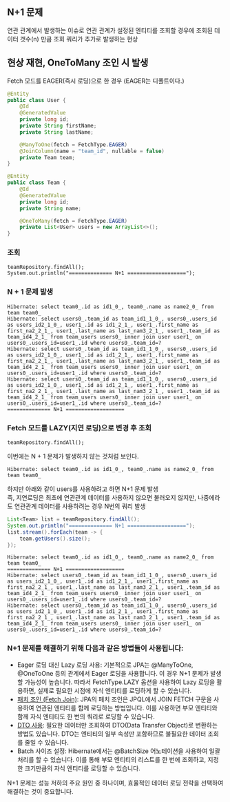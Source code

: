 ## N+1 문제
연관 관계에서 발생하는 이슈로 연관 관계가 설정된 엔티티를 조회할 경우에 조회된 데이터 갯수(n) 만큼 조회 쿼리가 추가로 발생하는 현상

## 현상 재현, OneToMany 조인 시 발생

Fetch 모드를 EAGER(즉시 로딩)으로 한 경우 (EAGER는 디폴트이다.)
```java
@Entity
public class User {
    @Id
    @GeneratedValue
    private long id;
    private String firstName;
    private String lastName;

    @ManyToOne(fetch = FetchType.EAGER)
    @JoinColumn(name = "team_id", nullable = false)
    private Team team;
}
```
```java
@Entity
public class Team {
    @Id
    @GeneratedValue
    private long id;
    private String name;

    @OneToMany(fetch = FetchType.EAGER)
    private List<User> users = new ArrayList<>();
}
```
### 조회
```
teamRepository.findAll();
System.out.println("============== N+1 ===================");
```
### N + 1 문제 발생
```
Hibernate: select team0_.id as id1_0_, team0_.name as name2_0_ from team team0_
Hibernate: select users0_.team_id as team_id1_1_0_, users0_.users_id as users_id2_1_0_, user1_.id as id1_2_1_, user1_.first_name as first_na2_2_1_, user1_.last_name as last_nam3_2_1_, user1_.team_id as team_id4_2_1_ from team_users users0_ inner join user user1_ on users0_.users_id=user1_.id where users0_.team_id=?
Hibernate: select users0_.team_id as team_id1_1_0_, users0_.users_id as users_id2_1_0_, user1_.id as id1_2_1_, user1_.first_name as first_na2_2_1_, user1_.last_name as last_nam3_2_1_, user1_.team_id as team_id4_2_1_ from team_users users0_ inner join user user1_ on users0_.users_id=user1_.id where users0_.team_id=?
Hibernate: select users0_.team_id as team_id1_1_0_, users0_.users_id as users_id2_1_0_, user1_.id as id1_2_1_, user1_.first_name as first_na2_2_1_, user1_.last_name as last_nam3_2_1_, user1_.team_id as team_id4_2_1_ from team_users users0_ inner join user user1_ on users0_.users_id=user1_.id where users0_.team_id=?
============== N+1 ===================
```
### Fetch 모드를 LAZY(지연 로딩)으로 변경 후 조회
```
teamRepository.findAll();
```
이번에는 N + 1 문제가 발생하지 않는 것처럼 보인다.
```
Hibernate: select team0_.id as id1_0_, team0_.name as name2_0_ from team team0_
```
하지만 아래와 같이 users를 사용하려고 하면 N+1 문제 발생   
즉, 지연로딩은 최초에 연관관계 데이터를 사용하지 않으면 불러오지 않지만, 나중에라도 연관관계 데이터를 사용하려는 경우 N번의 쿼리 발생   

```java
List<Team> list = teamRepository.findAll();
System.out.println("============== N+1 ===================");
list.stream().forEach(team -> {
    team.getUsers().size();
});
```
```
Hibernate: select team0_.id as id1_0_, team0_.name as name2_0_ from team team0_
============== N+1 ===================
Hibernate: select users0_.team_id as team_id1_1_0_, users0_.users_id as users_id2_1_0_, user1_.id as id1_2_1_, user1_.first_name as first_na2_2_1_, user1_.last_name as last_nam3_2_1_, user1_.team_id as team_id4_2_1_ from team_users users0_ inner join user user1_ on users0_.users_id=user1_.id where users0_.team_id=?
Hibernate: select users0_.team_id as team_id1_1_0_, users0_.users_id as users_id2_1_0_, user1_.id as id1_2_1_, user1_.first_name as first_na2_2_1_, user1_.last_name as last_nam3_2_1_, user1_.team_id as team_id4_2_1_ from team_users users0_ inner join user user1_ on users0_.users_id=user1_.id where users0_.team_id=?
```

### N+1 문제를 해결하기 위해 다음과 같은 방법들이 사용됩니다:

- Eager 로딩 대신 Lazy 로딩 사용: 기본적으로 JPA는 @ManyToOne, @OneToOne 등의 관계에서 Eager 로딩을 사용합니다. 이 경우 N+1 문제가 발생할 가능성이 높습니다. 따라서 FetchType.LAZY 옵션을 사용하여 Lazy 로딩을 활용하면, 실제로 필요한 시점에 자식 엔티티를 로딩하게 할 수 있습니다.
- [패치 조인 (Fetch Join)](https://github.com/conf312/concept-description/blob/master/concept/JPA/N%2B1/%EB%B0%A9%EB%B2%95-FETCH%20JOIN.md): JPA의 페치 조인은 JPQL에서 JOIN FETCH 구문을 사용하여 연관된 엔티티를 함께 로딩하는 방법입니다. 이를 사용하면 부모 엔티티와 함께 자식 엔티티도 한 번의 쿼리로 로딩할 수 있습니다.
- [DTO 사용](https://github.com/conf312/concept-description/blob/master/concept/JPA/N%2B1/%EB%B0%A9%EB%B2%95-DTO.md): 필요한 데이터만 조회하여 DTO(Data Transfer Object)로 변환하는 방법도 있습니다. DTO는 엔티티의 일부 속성만 포함하므로 불필요한 데이터 조회를 줄일 수 있습니다.
- Batch 사이즈 설정: Hibernate에서는 @BatchSize 어노테이션을 사용하여 일괄 처리를 할 수 있습니다. 이를 통해 부모 엔티티의 리스트를 한 번에 조회하고, 지정한 크기만큼의 자식 엔티티를 로딩할 수 있습니다.

N+1 문제는 성능 저하의 주요 원인 중 하나이며, 효율적인 데이터 로딩 전략을 선택하여 해결하는 것이 중요합니다.
